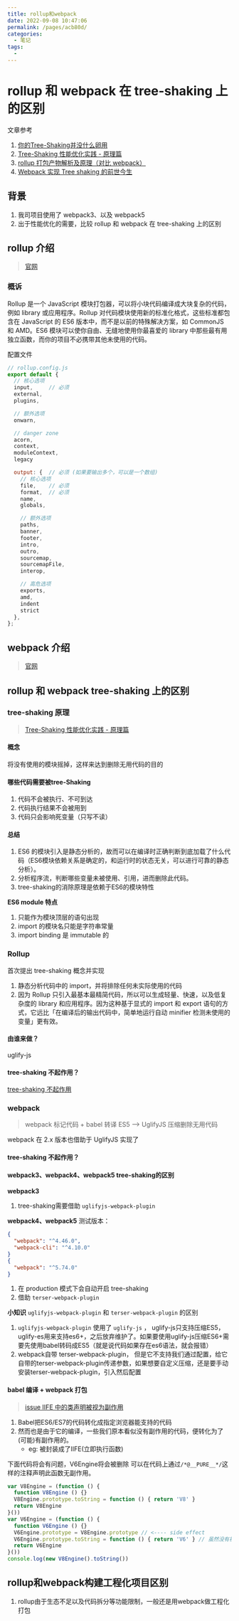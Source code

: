 ```yaml
---
title: rollup和webpack
date: 2022-09-08 10:47:06
permalink: /pages/acb80d/
categories:
  - 笔记
tags:
  -
---
```


# rollup 和 webpack 在 tree-shaking 上的区别

文章参考

1. [你的Tree-Shaking并没什么卵用]([https://zhuanlan.zhihu.com/p/32831172)
2. [Tree-Shaking 性能优化实践 - 原理篇](https://juejin.cn/post/6844903544756109319)
3. [rollup 打包产物解析及原理（对比 webpack）](https://juejin.cn/post/7054752322269741064)
4. [Webpack 实现 Tree shaking 的前世今生](https://juejin.cn/post/6978648939012554765)

## 背景

1. 我司项目使用了 webpack3、以及 webpack5
2. 出于性能优化的需要，比较 rollup 和 webpack 在 tree-shaking 上的区别

## rollup 介绍

> [官网](https://rollupjs.org/guide/en/)

### 概诉

Rollup 是一个 JavaScript 模块打包器，可以将小块代码编译成大块复杂的代码，例如 library 或应用程序。Rollup 对代码模块使用新的标准化格式，这些标准都包含在 JavaScript 的 ES6 版本中，而不是以前的特殊解决方案，如 CommonJS 和 AMD。ES6 模块可以使你自由、无缝地使用你最喜爱的 library 中那些最有用独立函数，而你的项目不必携带其他未使用的代码。

配置文件

```js
// rollup.config.js
export default {
  // 核心选项
  input,     // 必须
  external,
  plugins,

  // 额外选项
  onwarn,

  // danger zone
  acorn,
  context,
  moduleContext,
  legacy

  output: {  // 必须 (如果要输出多个，可以是一个数组)
    // 核心选项
    file,    // 必须
    format,  // 必须
    name,
    globals,

    // 额外选项
    paths,
    banner,
    footer,
    intro,
    outro,
    sourcemap,
    sourcemapFile,
    interop,

    // 高危选项
    exports,
    amd,
    indent
    strict
  },
};
```

## webpack 介绍

> [官网](https://webpack.js.org/)

## rollup 和 webpack tree-shaking 上的区别

### tree-shaking 原理

> [Tree-Shaking 性能优化实践 - 原理篇](https://juejin.cn/post/6844903544756109319)

#### 概念

将没有使用的模块摇掉，这样来达到删除无用代码的目的

#### 哪些代码需要被tree-Shaking
1. 代码不会被执行、不可到达
2. 代码执行结果不会被用到
3. 代码只会影响死变量（只写不读）

#### 总结

1. ES6 的模块引入是静态分析的，故而可以在编译时正确判断到底加载了什么代码（ES6模块依赖关系是确定的，和运行时的状态无关，可以进行可靠的静态分析）。
2. 分析程序流，判断哪些变量未被使用、引用，进而删除此代码。
3. tree-shaking的消除原理是依赖于ES6的模块特性

**ES6 module 特点**
1. 只能作为模块顶层的语句出现
2. import 的模块名只能是字符串常量
3. import binding 是 immutable 的

### Rollup

首次提出 tree-shaking 概念并实现

1. 静态分析代码中的 import，并将排除任何未实际使用的代码
2. 因为 Rollup 只引入最基本最精简代码，所以可以生成轻量、快速，以及低复杂度的 library 和应用程序。因为这种基于显式的 import 和 export 语句的方式，它远比「在编译后的输出代码中，简单地运行自动 minifier 检测未使用的变量」更有效。

#### 由谁来做？
uglify-js

#### tree-shaking 不起作用？

[tree-shaking 不起作用](https://rollupjs.org/guide/en/#tree-shaking-doesnt-seem-to-be-working)

### webpack
> webpack 标记代码 + babel 转译 ES5 --> UglifyJS 压缩删除无用代码​

webpack 在 2.x 版本也借助于 UglifyJS 实现了

#### tree-shaking 不起作用？

#### webpack3、webpack4、webpack5 tree-shaking的区别
**webpack3**
1.  tree-shaking需要借助 `uglifyjs-webpack-plugin`

**webpack4、webpack5**
测试版本：
```json
{
  "webpack": "^4.46.0",
  "webpack-cli": "^4.10.0"
}
{
  "webpack": "^5.74.0"
}
```
1. 在 production 模式下会自动开启 tree-shaking
2. 借助 `terser-webpack-plugin`

**小知识**
`uglifyjs-webpack-plugin` 和 `terser-webpack-plugin` 的区别
1. `uglifyjs-webpack-plugin` 使用了 `uglify-js` ， uglify-js只支持压缩ES5，uglify-es用来支持es6+，之后放弃维护了。如果要使用uglify-js压缩ES6+需要先使用babel转码成ES5（就是说代码如果存在es6语法，就会报错）
2. webpack自带 terser-webpack-plugin， 但是它不支持我们通过配置，给它自带的terser-webpack-plugin传递参数，如果想要自定义压缩，还是要手动安装terser-webpack-plugin，引入然后配置

#### babel 编译 + webpack 打包
> [issue IIFE 中的类声明被视为副作用](https://github.com/mishoo/UglifyJS/issues/1261)
1. Babel把ES6/ES7的代码转化成指定浏览器能支持的代码
2. 然而也是由于它的编译，一些我们原本看似没有副作用的代码，便转化为了(可能)有副作用的。
    * eg: 被封装成了IIFE(立即执行函数)

下面代码将会有问题，V6Engine将会被删除
可以在代码上通过`/*@__PURE__*/`这样的注释声明此函数无副作用。
```js
var V8Engine = (function () {
  function V8Engine () {}
  V8Engine.prototype.toString = function () { return 'V8' }
  return V8Engine
}())
var V6Engine = (function () {
  function V6Engine () {}
  V6Engine.prototype = V8Engine.prototype // <---- side effect
  V6Engine.prototype.toString = function () { return 'V6' } // 虽然没有被使用，但是修改了 V8Engine 的原型
  return V6Engine
}())
console.log(new V8Engine().toString())
```

## rollup和webpack构建工程化项目区别
1. rollup由于生态不足以及代码拆分等功能限制，一般还是用webpack做工程化打包